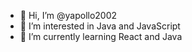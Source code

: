 - 👋 Hi, I’m @yapollo2002
- 👀 I’m interested in Java and JavaScript
- 🌱 I’m currently learning React and Java


<!---
yapollo2002/yapollo2002 is a ✨ special ✨ repository because its `README.md` (this file) appears on your GitHub profile.
You can click the Preview link to take a look at your changes.
--->
